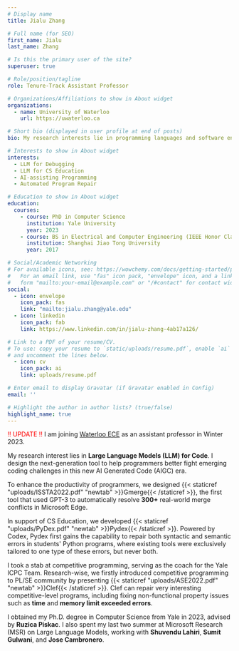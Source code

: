 ```yaml
---
# Display name
title: Jialu Zhang 

# Full name (for SEO)
first_name: Jialu
last_name: Zhang

# Is this the primary user of the site?
superuser: true

# Role/position/tagline
role: Tenure-Track Assistant Professor

# Organizations/Affiliations to show in About widget
organizations:
  - name: University of Waterloo
    url: https://uwaterloo.ca

# Short bio (displayed in user profile at end of posts)
bio: My research interests lie in programming languages and software engineering. I focus on automatically preventing, detecting, and repairing crucial errors in programs across different fields such as systems, software engineering and CS education.

# Interests to show in About widget
interests:
  - LLM for Debugging
  - LLM for CS Education
  - AI-assisting Programming
  - Automated Program Repair

# Education to show in About widget
education:
  courses:
    - course: PhD in Computer Science
      institution: Yale University
      year: 2023 
    - course: BS in Electrical and Computer Engineering (IEEE Honor Class)
      institution: Shanghai Jiao Tong University
      year: 2017

# Social/Academic Networking
# For available icons, see: https://wowchemy.com/docs/getting-started/page-builder/#icons
#   For an email link, use "fas" icon pack, "envelope" icon, and a link in the
#   form "mailto:your-email@example.com" or "/#contact" for contact widget.
social:
  - icon: envelope
    icon_pack: fas
    link: "mailto:jialu.zhang@yale.edu"
  - icon: linkedin
    icon_pack: fab
    link: https://www.linkedin.com/in/jialu-zhang-4ab17a126/

# Link to a PDF of your resume/CV.
# To use: copy your resume to `static/uploads/resume.pdf`, enable `ai` icons in `params.yaml`,
# and uncomment the lines below.
  - icon: cv
    icon_pack: ai
    link: uploads/resume.pdf

# Enter email to display Gravatar (if Gravatar enabled in Config)
email: ''

# Highlight the author in author lists? (true/false)
highlight_name: true
---
```


<span style="color:red">!! UPDATE !!</span> I am joining [Waterloo ECE](https://uwaterloo.ca/electrical-computer-engineering/) as an assistant professor in Winter 2023. 

My research interest lies in __Large Language Models (LLM) for Code__. I design the next-generation tool to help programmers better fight emerging coding challenges in this new AI Generated Code (AIGC) era. 

To enhance the productivity of programmers, we designed {{< staticref "uploads/ISSTA2022.pdf" "newtab" >}}Gmerge{{< /staticref >}}, the first tool that used GPT-3 to automatically resolve __300+__ real-world merge conflicts in Microsoft Edge. 

In support of CS Education, we developed {{< staticref "uploads/PyDex.pdf" "newtab" >}}Pydex{{< /staticref >}}. Powered by Codex, Pydex first gains the capability to repair both syntactic and semantic errors in students' Python programs, where existing tools were exclusively tailored to one type of these errors, but never both.

I took a stab at competitive programming, serving as the coach for the Yale ICPC Team. Research-wise, we  firstly introduced competitive programming to PL/SE community by presenting {{< staticref "uploads/ASE2022.pdf" "newtab" >}}Clef{{< /staticref >}}. Clef can repair very interesting competitive-level programs, including fixing non-functional property issues such as __time__ and __memory limit exceeded errors__.

I obtained my Ph.D. degree in Computer Science from Yale in 2023, advised by __Ruzica Piskac__. I also spent my last two summer at Microsoft Research (MSR) on Large Language Models, working with __Shuvendu Lahiri__, __Sumit Gulwani__, and __Jose Cambronero__. 